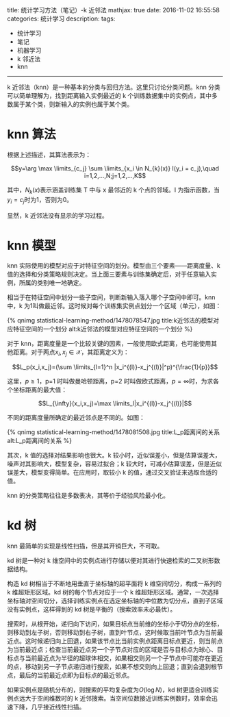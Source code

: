 title: 统计学习方法（笔记）-k 近邻法
mathjax: true
date: 2016-11-02 16:55:58
categories: 统计学习
description:
tags:
- 统计学习
- 笔记
- 机器学习
- k 邻近法
- knn
---

k 近邻法（knn）是一种基本的分类与回归方法。这里只讨论分类问题。knn 分类可以简单理解为，找到距离输入实例最近的 k 个训练数据集中的实例点，其中多数属于某个类，则新输入的实例也属于某个类。

# knn 算法

根据上述描述，其算法表示为：

$$y=\arg \max \limits_{c_j} \sum \limits_{x_i \in N_{k}(x)} I(y_i = c_j),\quad i=1,2,...,N;j=1,2,...,K$$

其中，$N_{k}(x)$表示涵盖训练集 T 中与 x 最邻近的 k 个点的邻域。I 为指示函数，当$y_i=c_j$时为1，否则为0。

显然，k 近邻法没有显示的学习过程。

# knn 模型

knn 实际使用的模型对应于对特征空间的划分。模型由三个要素——距离度量、k 值的选择和分类策略规则决定。当上面三要素与训练集确定后，对于任意输入实例，所属的类别唯一地确定。

相当于在特征空间中划分一些子空间，判断新输入落入哪个子空间中即可。knn 中，k 为1叫做最近邻。这时候对每个训练集实例点划分一个区域（单元），如图：

{% qnimg statistical-learning-method/1478078547.jpg title:k近邻法的模型对应特征空间的一个划分 alt:k近邻法的模型对应特征空间的一个划分 %}

对于 knn，距离度量是一个比较关键的因素，一般使用欧式距离，也可能使用其他距离。对于两点$x_i,x_j\in \mathcal{X}$，其距离定义为：

$$L_p(x_i,x_j)=(\sum \limits_{l=1}^n |x_i^{(l)}-x_j^{(l)}|^p)^{\frac{1}{p}}$$

这里，$p\geq 1$，p=1 时叫做曼哈顿距离，p=2 时叫做欧式距离，$p=\infty$时，为求各个坐标距离的最大值：

$$L_{\infty}(x_i,x_j)=\max \limits_l|x_i^{(l)}-x_j^{(l)}|$$

不同的距离度量所确定的最近邻点是不同的。如图：

{% qnimg statistical-learning-method/1478081508.jpg title:L_p距离间的关系 alt:L_p距离间的关系 %}

其次，k 值的选择对结果影响也很大。k 较小时，近似误差小，但是估算误差大，噪声对其影响大，模型复杂，容易过拟合；k 较大时，可减小估算误差，但是近似误差大，模型变得简单。在应用时，取较小 k 的值，通过交叉验证来选取合适的值。

knn 的分类策略往往是多数表决，其等价于经验风险最小化。

# kd 树

knn 最简单的实现是线性扫描，但是其开销巨大，不可取。

kd 树是一种对 k 维空间中的实例点进行存储以便对其进行快速检索的二叉树形数据结构。

构造 kd 树相当于不断地用垂直于坐标轴的超平面将 k 维空间切分，构成一系列的 k 维超矩形区域。kd 树的每个节点对应于一个 k 维超矩形区域。通常，一次选择坐标轴对空间切分，选择训练实例点在选定坐标轴的中位数为切分点，直到子区域没有实例点，这样得到的 kd 树是平衡的（搜索效率未必最优）。

搜索时，从根开始，递归向下访问，如果目标点当前维的坐标小于切分点的坐标，则移动到左子树，否则移动到右子树，直到叶节点，这时候取当前叶节点为当前最近点。这时候递归向上回退，如果该节点比当前实例点距离目标点更近，则当前点为当前最近点；检查当前最近点另一个子节点对应的区域是否与目标点为球心、目标点与当前最近点为半径的超球体相交，如果相交则另一个子节点中可能存在更近的点，移动到另一子节点递归进行搜索，如果不想交则向上回退；直到会退到根节点，最后的当前最近点即为目标点的最近邻点。

如果实例点是随机分布的，则搜索的平均复杂度为$O(\log N)$，kd 树更适合训练实例点远大于空间维数时的 k 近邻搜索。当空间位数接近训练实例数时，效率会迅速下降，几乎接近线性扫描。


